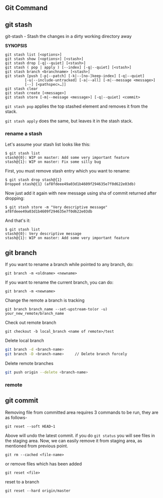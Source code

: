 ## Git Command

## git stash

git-stash - Stash the changes in a dirty working directory away

**SYNOPSIS**

```shell
git stash list [<options>]
git stash show [<options>] [<stash>]
git stash drop [-q|--quiet] [<stash>]
git stash ( pop | apply ) [--index] [-q|--quiet] [<stash>]
git stash branch <branchname> [<stash>]
git stash [push [-p|--patch] [-k|--[no-]keep-index] [-q|--quiet]
	     [-u|--include-untracked] [-a|--all] [-m|--message <message>]
	     [--] [<pathspec>…]]
git stash clear
git stash create [<message>]
git stash store [-m|--message <message>] [-q|--quiet] <commit>
```

`git stash pop` applies the top stashed element and removes it from the stack.

`git stash apply` does the same, but leaves it in the stash stack.

### rename a stash

Let's assume your stash list looks like this:

```
$ git stash list
stash@{0}: WIP on master: Add some very important feature 
stash@{1}: WIP on master: Fix some silly bug
```

First, you must remove stash entry which you want to rename:

```
$ git stash drop stash@{1}
Dropped stash@{1} (af8fdeee49a03d1b4609f294635e7f0d622e03db)
```

Now just add it again with new message using sha of commit returned after dropping:

```
$ git stash store -m "Very descriptive message" af8fdeee49a03d1b4609f294635e7f0d622e03db
```

And that's it:

```
$ git stash list
stash@{0}: Very descriptive message
stash@{1}: WIP on master: Add some very important feature
```



## git branch

If you want to rename a branch while pointed to any branch, do:

```
git branch -m <oldname> <newname>
```

If you want to rename the current branch, you can do:

```
git branch -m <newname>
```

Change the remote a branch is tracking

```
git branch branch_name --set-upstream-to(or -u) your_new_remote/branch_name
```

Check out remote branch

```shell
git checkout -b local_branch <name of remote>/test
```

Delete local branch

```bash
git branch -d <branch-name>
git branch -D <branch-name>		// Delete branch forcely
```

Delete remote branches

```bash
git push origin --delete <branch-name>
```



### remote





## git commit

Removing file from committed area requires 3 commands to be run, they are as follows-

```shell
git reset --soft HEAD~1
```

Above will undo the latest commit. if you do `git status` you will see files in the staging area. Now, we can easily remove it from staging area, as mentioned from previous point.

```shell
git rm --cached <file-name>
```

or remove files which has been added

```shell
git reset <file>
```

reset to a branch

```shell
git reset --hard origin/master
```

